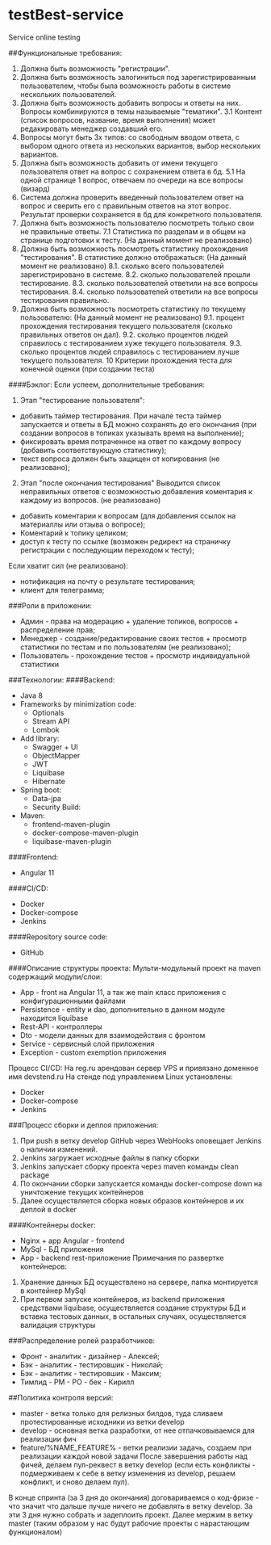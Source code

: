 # testBest-service
Service online testing

##Функциональные требования:

1. Должна быть возможность "регистрации".
2. Должна быть возможность залогиниться под зарегистрированным пользователем, чтобы была возможность работы в системе нескольких пользователей.
3. Должна быть возможность добавить вопросы и ответы на них. Вопросы комбинируются в темы называемые "тематики".
3.1 Контент (список вопросов, название, время выполнения) может редакировать менеджер создавший его.
4. Вопросы могут быть 3х типов: со свободным вводом ответа, с выбором одного ответа из нескольких вариантов, выбор нескольких вариантов.
5. Должна быть возможность добавить от имени текущего пользователя ответ на вопрос с сохранением ответа в бд.
5.1 На одной странице 1 вопрос, отвечаем по очереди на все вопросы (визард)
6. Система должна проверить введенный пользователем ответ на вопрос и сверить его с правильным ответов на этот вопрос. Результат проверки сохраняется в бд для конкретного пользователя.
7. Должна быть возможность пользователю посмотреть только свои не правильные ответы.
7.1 Статистика по разделам и в общем на странице подготовки к тесту. (На данный момент не реализовано)
8. Должна быть возможность посмотреть статистику прохождения "тестирования". В статистике должно отображаться: (На данный момент не реализовано)
    8.1.   сколько всего пользователей зарегистрировано в системе.
    8.2.   сколько пользователей прошли тестирование.
    8.3.   сколько пользователей ответили на все вопросы тестирования.
    8.4.   сколько пользователей ответили на все вопросы тестирования правильно. 
9. Должна быть возможность посмотреть статистику по текущему пользователю: (На данный момент не реализовано)
    9.1.   процент прохождения тестирования текущего пользователя (сколько правильных ответов он дал).
    9.2.   сколько процентов людей справилось с тестированием хуже текущего пользователя.
    9.3.   сколько процентов людей справилось с тестированием лучше текущего пользователя.
10 Критерии прохождения теста для конечной оценки (при создании теста)

####Бэклог:
Если успеем, дополнительные требования:
1. Этап "тестирование пользователя":
- добавить таймер тестирования. При начале теста таймер запускается и ответы в БД можно сохранять до его окончания (при создании вопросов в топиках указывать время на выполнение);
- фиксировать время потраченное на ответ по каждому вопросу (добавить соответствующую статистику);
- текст вопроса должен быть защищен от копирования (не реализовано);
2. Этап "после окончания тестирования" Выводится список неправильных ответов с возможностью добавления коментария к каждому из вопросов. (не реализовано)
- добавить коментарии к вопросам (для добавления ссылок на материаллы или отзыва о вопросе);
- Коментарий к топику целиком;
- доступ к тесту по ссылке (возможен редирект на страничку регистрации с последующим переходом к тесту);

Если хватит сил (не реализовано):
- нотификация на почту о результате тестирования;
- клиент для телеграмма;

###Роли в приложении:
- Админ - права на модерацию + удаление топиков, вопросов + распределение прав;
- Менеджер - создание/редактирование своих тестов + просмотр статистики по тестам и по пользователям (не реализовано);
- Пользователь - прохождение тестов + просмотр индивидуальной статистики

###Технологии:
####Backend:
- Java 8
- Frameworks by minimization code:
    - Optionals
    - Stream API
    - Lombok
- Add library:
    - Swagger + UI
    - ObjectMapper
    - JWT
    - Liquibase
    - Hibernate
- Spring boot:
    - Data-jpa
    - Security
      Build:
- Maven:
    - frontend-maven-plugin
    - docker-compose-maven-plugin
    - liquibase-maven-plugin

####Frontend:
- Angular 11

####CI/CD:
- Docker
- Docker-compose
- Jenkins
  
####Repository source code:
- GitHub

####Описание структуры проекта:
Мульти-модульный проект на maven содержащий модули/слои:
- App - front на Angular 11, а так же main класс приложения с конфигурационными файлами
- Persistence - entity и dao, дополнительно в данном модуле находится liquibase
- Rest-API - контроллеры
- Dto - модели данных для взаимодействия с фронтом
- Service - сервисный слой приложения
- Exception - custom exemption приложения

Процесс CI/CD:
На  reg.ru арендован сервер VPS и привязано доменное имя devstend.ru
На стенде под управлением Linux установлены:
- Docker
- Docker-compose
- Jenkins
  
###Процесс сборки и деплоя приложения:
1. При push в ветку develop GitHub через WebHooks оповещает Jenkins о наличии изменений.
2. Jenkins загружает исходные файлы в папку сборки
3. Jenkins запускает сборку проекта через maven команды clean package
4. По окончании сборки запускается команды docker-compose down на уничтожение текущих контейнеров
5. Далее осуществляется сборка новых образов контейнеров и их деплой в docker

####Контейнеры docker:
- Nginx + app Angular - frontend
- MySql - БД приложения
- App - backend rest-приложение
  Примечания по развертке контейнеров:
1. Хранение данных БД осуществлено на сервере, папка монтируется в контейнер MySql
2. При первом запуске контейнеров, из backend приложения средствами liquibase, осуществляется создание структуры БД и вставка тестовых данных, в остальных случаях, осуществляется валидация структуры

###Распределение ролей разработчиков:
- Фронт - аналитик - дизайнер - Алексей;
- Бэк - аналитик - тестировшик - Николай;
- Бэк - аналитик - тестировшик - Максим;
- Тимлид - РM - PO - бек - Кирилл

##Политика контроля версий:
- master - ветка только для релизных билдов, туда сливаем протестированные исходники из ветки develop
- develop - основная ветка разработки, от нее отпачковываемся для реализации фич
- feature/%NAME_FEATURE% - ветки реализии задачь, создаем при реализации каждой новой задачи
После завершения работы над фичей, делаем пул-реквест в ветку develop (если есть конфликты - подмерживаем к себе 
в ветку изменения из develop, решаем конфликт, и сново делаем пул).

В конце спринта (за 3 дня до окончания) договариваемся о код-фризе - что значит что дальше лучше ничего не добавлять в 
ветку develop. За эти 3 дня нужно собрать и задеплоить проект. Далее мержим в ветку master (таким образом у нас будут рабочие проекты 
с нарастающим функционалом)

